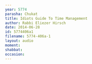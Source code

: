 ```yaml
---
year: 5774
parasha: Chukat
title: Idiots Guide To Time Management 
author: Rabbi Eliezer Hirsch
date: 2014-06-28
id: 5774406a1
filename: 5774-406a-1
layout: audio
moment: 
shabbat: 
occasion: 
---
```

